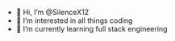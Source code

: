 - 👋 Hi, I’m @SilenceX12
- 👀 I’m interested in all things coding
- 🌱 I’m currently learning full stack engineering


<!---
SilenceX12/SilenceX12 is a ✨ special ✨ repository because its `README.md` (this file) appears on your GitHub profile.
You can click the Preview link to take a look at your changes.
--->
